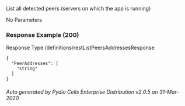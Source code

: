 






 
List all detected peers (servers on which the app is running)  


No Parameters



### Response Example (200)
Response Type /definitions/restListPeersAddressesResponse

```
{
  "PeerAddresses": [
    "string"
  ]
}
```




###### Auto generated by Pydio Cells Enterprise Distribution v2.0.5 on 31-Mar-2020
